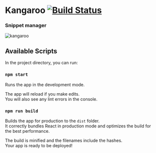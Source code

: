 # Kangaroo [![Build Status](https://api.travis-ci.com/WilsonDev/kangaroo.svg?branch=master)](https://travis-ci.com/WilsonDev/kangaroo)
### Snippet manager

![kangaroo](https://user-images.githubusercontent.com/5923943/72289262-04406e80-364b-11ea-8b7a-dca666ad5ee9.png)

## Available Scripts

In the project directory, you can run:

### `npm start`

Runs the app in the development mode.<br>

The app will reload if you make edits.<br>
You will also see any lint errors in the console.

### `npm run build`

Builds the app for production to the `dist` folder.<br>
It correctly bundles React in production mode and optimizes the build for the best performance.

The build is minified and the filenames include the hashes.<br>
Your app is ready to be deployed!
